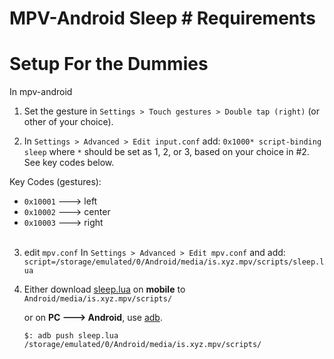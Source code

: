 # MPV-Android Sleep # Requirements


# Setup For the Dummies
In mpv-android

1. Set the gesture in `Settings > Touch gestures > Double tap (right)` (or other of your choice).


2. In `Settings > Advanced > Edit input.conf`
    add: `0x1000* script-binding sleep` where `*` should be set as 1, 2, or 3, based on your choice in #2. See key codes below.

Key Codes (gestures):
- `0x10001` ---> left
- `0x10002` ---> center
- `0x10003` ---> right<br><br>

<!--
| Gesture | Key Code  |
|---------|-----------|
| Left    | 0x10001   |
| Center  | 0x10002   |
| Right   | 0x10003   |
-->



3. edit `mpv.conf` In `Settings > Advanced > Edit mpv.conf` and add: `script=/storage/emulated/0/Android/media/is.xyz.mpv/scripts/sleep.lua`

4. Either download [sleep.lua](https://urlcom) on **mobile** to `Android/media/is.xyz.mpv/scripts/`

    or on **PC ---> Android**, use [adb](https://url.com).

    ```
    $: adb push sleep.lua /storage/emulated/0/Android/media/is.xyz.mpv/scripts/
    ```
